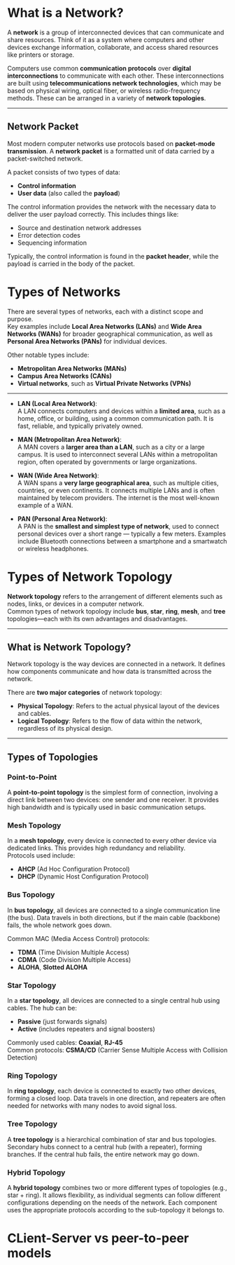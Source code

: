 # What is a Network?

A **network** is a group of interconnected devices that can communicate and share resources. Think of it as a system where computers and other devices exchange information, collaborate, and access shared resources like printers or storage.

Computers use common **communication protocols** over **digital interconnections** to communicate with each other. These interconnections are built using **telecommunications network technologies**, which may be based on physical wiring, optical fiber, or wireless radio-frequency methods. These can be arranged in a variety of **network topologies**.

---

## Network Packet

Most modern computer networks use protocols based on **packet-mode transmission**. A **network packet** is a formatted unit of data carried by a packet-switched network.

A packet consists of two types of data:
- **Control information**
- **User data** (also called the **payload**)

The control information provides the network with the necessary data to deliver the user payload correctly. This includes things like:
- Source and destination network addresses  
- Error detection codes  
- Sequencing information  

Typically, the control information is found in the **packet header**, while the payload is carried in the body of the packet.

# Types of Networks

There are several types of networks, each with a distinct scope and purpose.  
Key examples include **Local Area Networks (LANs)** and **Wide Area Networks (WANs)** for broader geographical communication, as well as **Personal Area Networks (PANs)** for individual devices.

Other notable types include:
- **Metropolitan Area Networks (MANs)**
- **Campus Area Networks (CANs)**
- **Virtual networks**, such as **Virtual Private Networks (VPNs)**

---

- **LAN (Local Area Network)**:  
  A LAN connects computers and devices within a **limited area**, such as a home, office, or building, using a common communication path. It is fast, reliable, and typically privately owned.

- **MAN (Metropolitan Area Network)**:  
  A MAN covers a **larger area than a LAN**, such as a city or a large campus. It is used to interconnect several LANs within a metropolitan region, often operated by governments or large organizations.

- **WAN (Wide Area Network)**:  
  A WAN spans a **very large geographical area**, such as multiple cities, countries, or even continents. It connects multiple LANs and is often maintained by telecom providers. The internet is the most well-known example of a WAN.

- **PAN (Personal Area Network)**:  
  A PAN is the **smallest and simplest type of network**, used to connect personal devices over a short range — typically a few meters. Examples include Bluetooth connections between a smartphone and a smartwatch or wireless headphones.

  
# Types of Network Topology

**Network topology** refers to the arrangement of different elements such as nodes, links, or devices in a computer network.  
Common types of network topology include **bus**, **star**, **ring**, **mesh**, and **tree** topologies—each with its own advantages and disadvantages.

---

## What is Network Topology?

Network topology is the way devices are connected in a network. It defines how components communicate and how data is transmitted across the network.

There are **two major categories** of network topology:

- **Physical Topology**: Refers to the actual physical layout of the devices and cables.
- **Logical Topology**: Refers to the flow of data within the network, regardless of its physical design.

---

## Types of Topologies

###  Point-to-Point
A **point-to-point topology** is the simplest form of connection, involving a direct link between two devices: one sender and one receiver. It provides high bandwidth and is typically used in basic communication setups.

### Mesh Topology
In a **mesh topology**, every device is connected to every other device via dedicated links. This provides high redundancy and reliability.  
Protocols used include:
- **AHCP** (Ad Hoc Configuration Protocol)
- **DHCP** (Dynamic Host Configuration Protocol)

### Bus Topology
In **bus topology**, all devices are connected to a single communication line (the bus). Data travels in both directions, but if the main cable (backbone) fails, the whole network goes down.

Common MAC (Media Access Control) protocols:
- **TDMA** (Time Division Multiple Access)
- **CDMA** (Code Division Multiple Access)
- **ALOHA**, **Slotted ALOHA**

### Star Topology
In a **star topology**, all devices are connected to a single central hub using cables. The hub can be:
- **Passive** (just forwards signals)
- **Active** (includes repeaters and signal boosters)

Commonly used cables: **Coaxial**, **RJ-45**  
Common protocols: **CSMA/CD** (Carrier Sense Multiple Access with Collision Detection)

### Ring Topology
In **ring topology**, each device is connected to exactly two other devices, forming a closed loop. Data travels in one direction, and repeaters are often needed for networks with many nodes to avoid signal loss.

### Tree Topology
A **tree topology** is a hierarchical combination of star and bus topologies. Secondary hubs connect to a central hub (with a repeater), forming branches. If the central hub fails, the entire network may go down.

###  Hybrid Topology
A **hybrid topology** combines two or more different types of topologies (e.g., star + ring). It allows flexibility, as individual segments can follow different configurations depending on the needs of the network.
Each component uses the appropriate protocols according to the sub-topology it belongs to.

# CLient-Server vs peer-to-peer models
